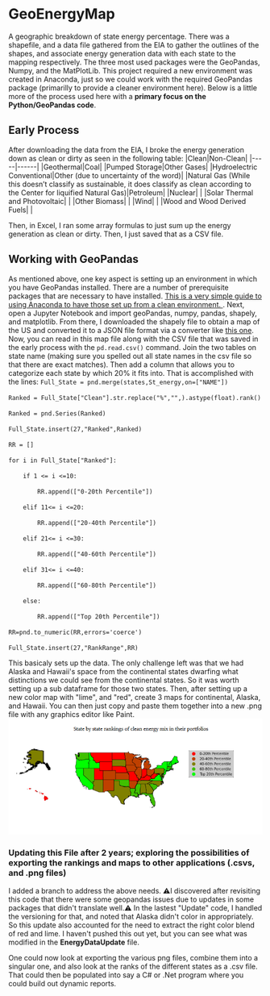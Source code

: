 # GeoEnergyMap
A geographic breakdown of state energy percentage. There was a shapefile, and a data file gathered from the EIA to gather the outlines of the shapes, and associate energy generation data with each state to the mapping respectively.
The three most used packages were the GeoPandas, Numpy, and the MatPlotLib. This project required a new environment was created in Anaconda, just so we could work with the required GeoPandas package (primarilly to provide a cleaner environment here). Below is a little more of the process used here with a **primary focus on the Python/GeoPandas code**.
## Early Process
After downloading the data from the EIA, I broke the energy generation down as clean or dirty as seen in the following table:
|Clean|Non-Clean|
|-----|------|
|Geothermal|Coal|
|Pumped Storage|Other Gases|
|Hydroelectric Conventional|Other (due to uncertainty of the word)|
|Natural Gas (While this doesn’t classify as sustainable, it does classify as clean according to the Center for liquified Natural Gas)|Petroleum|
|Nuclear| |
|Solar Thermal and Photovoltaic| |
|Other Biomass| |
|Wind| |
|Wood and Wood Derived Fuels| |

Then, in Excel, I ran some array formulas to just sum up the energy generation as clean or dirty. Then, I just saved that as a CSV file.
## Working with GeoPandas
As mentioned above, one key aspect is setting up an environment in which you have GeoPandas installed. There are a number of prerequisite packages that are necessary to have installed. [This is a very simple guide to using Anaconda to have those set up from a clean environment. ](https://krutarthpatel929.medium.com/complete-and-easy-installation-of-geopandas-in-python-aaad3b5f9660).
Next, open a Jupyter Notebook and import geoPandas, numpy, pandas, shapely, and matplotlib. From there, I downloaded the shapely file to obtain a map of the US and converted it to a JSON file format via a converter like [this one](https://products.aspose.app/gis/conversion/shapefile-to-json). Now, you can read in this map file along with the CSV file that was saved in the early process with the `pd.read.csv()` command. Join the two tables on state name (making sure you spelled out all state names in the csv file so that there are exact matches). Then add a column that allows you to categorize each state by which 20% it fits into. That is accomplished with the lines:
`Full_State = pnd.merge(states,St_energy,on=["NAME"])`

`Ranked = Full_State["Clean"].str.replace("%","",).astype(float).rank()`

`Ranked = pnd.Series(Ranked)`

`Full_State.insert(27,"Ranked",Ranked)`

`RR = []`

`for i in Full_State["Ranked"]:`

`    if 1 <= i <=10:`

`        RR.append(["0-20th Percentile"])`

`    elif 11<= i <=20:`

`        RR.append(["20-40th Percentile"])`

`    elif 21<= i <=30:`

`        RR.append(["40-60th Percentile"])`

`    elif 31<= i <=40:`

`        RR.append(["60-80th Percentile"])`

`    else:`

`        RR.append(["Top 20th Percentile"])`
        
`RR=pnd.to_numeric(RR,errors='coerce')`

`Full_State.insert(27,"RankRange",RR)`

This basicaly sets up the data. The only challenge left was that we had Alaska and Hawaii's space from the continental states dwarfing what distinctions we could see from the continental states. So it was worth setting up a sub dataframe for those two states. Then, after setting up a new color map with "lime", and "red", create 3 maps for continental, Alaska, and Hawaii. You can then just copy and paste them together into a new .png file with any graphics editor like Paint. 
![Here is the final result](https://github.com/AxisMeetsWorld/GeoEnergyMap/blob/main/Sustainable%20energy%20mix%20by%20State.png)

### Updating this File after 2 years; exploring the possibilities of exporting the rankings and maps to other applications (.csvs, and  .png files)

I added a branch to address the above needs. ⚠️I discovered after revisiting this code that there were some geopandas issues due to updates in some packages that didn't translate well.⚠️ In the lastest "Update" code, I handled the versioning for that, and noted that Alaska didn't color in appropriately. So this update also accounted for the need to extract the right color blend of red and lime. I haven't pushed this out yet, but you can see what was modified in the **EnergyDataUpdate** file.

One could now look at exporting the various png files, combine them into a singular one, and also look at the ranks of the different states as a .csv file. That could then be populated into say a C# or .Net program where you could build out dynamic reports.


